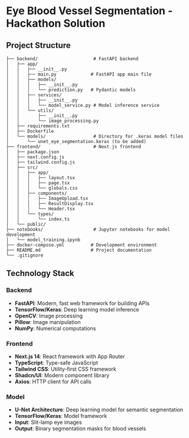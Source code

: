 # Eye Blood Vessel Segmentation - Hackathon Solution

## Project Structure

```
├── backend/                     # FastAPI backend
│   ├── app/
│   │   ├── __init__.py
│   │   ├── main.py             # FastAPI app main file
│   │   ├── models/
│   │   │   ├── __init__.py
│   │   │   └── prediction.py   # Pydantic models
│   │   ├── services/
│   │   │   ├── __init__.py
│   │   │   └── model_service.py # Model inference service
│   │   └── utils/
│   │       ├── __init__.py
│   │       └── image_processing.py
│   ├── requirements.txt
│   ├── Dockerfile
│   └── models/                  # Directory for .keras model files
│       └── unet_eye_segmentation.keras (to be added)
├── frontend/                    # Next.js frontend
│   ├── package.json
│   ├── next.config.js
│   ├── tailwind.config.js
│   ├── src/
│   │   ├── app/
│   │   │   ├── layout.tsx
│   │   │   ├── page.tsx
│   │   │   └── globals.css
│   │   ├── components/
│   │   │   ├── ImageUpload.tsx
│   │   │   ├── ResultDisplay.tsx
│   │   │   └── Header.tsx
│   │   └── types/
│   │       └── index.ts
│   └── public/
├── notebooks/                   # Jupyter notebooks for model development
│   └── model_training.ipynb
├── docker-compose.yml          # Development environment
├── README.md                   # Project documentation
└── .gitignore
```

## Technology Stack

### Backend
- **FastAPI**: Modern, fast web framework for building APIs
- **TensorFlow/Keras**: Deep learning model inference
- **OpenCV**: Image processing
- **Pillow**: Image manipulation
- **NumPy**: Numerical computations

### Frontend
- **Next.js 14**: React framework with App Router
- **TypeScript**: Type-safe JavaScript
- **Tailwind CSS**: Utility-first CSS framework
- **Shadcn/UI**: Modern component library
- **Axios**: HTTP client for API calls

### Model
- **U-Net Architecture**: Deep learning model for semantic segmentation
- **TensorFlow/Keras**: Model framework
- **Input**: Slit-lamp eye images
- **Output**: Binary segmentation masks for blood vessels
